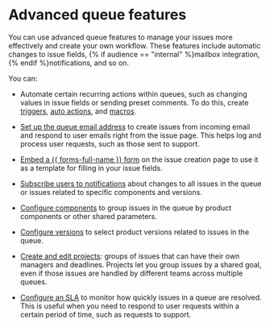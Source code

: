 # Advanced queue features

You can use advanced queue features to manage your issues more effectively and create your own workflow. These features include automatic changes to issue fields, {% if audience == "internal" %}mailbox integration, {% endif %}notifications, and so on.

You can:

- Automate certain recurring actions within queues, such as changing values in issue fields or sending preset comments. To do this, create [triggers](../user/trigger.md), [auto actions](../user/autoactions.md), and [macros](create-macroses.md).

- [Set up the queue email address](queue-mail.md) to create issues from incoming email and respond to user emails right from the issue page. This helps log and process user requests, such as those sent to support.

- [Embed a {{ forms-full-name }} form](attach-form.md) on the issue creation page to use it as a template for filling in your issue fields.

- [Subscribe users to notifications](subscriptions.md) about changes to all issues in the queue or issues related to specific components and versions.

- [Configure components](components.md) to group issues in the queue by product components or other shared parameters.

- [Configure versions](versions.md) to select product versions related to issues in the queue.

- [Create and edit projects](project-new.md): groups of issues that can have their own managers and deadlines. Projects let you group issues by a shared goal, even if those issues are handled by different teams across multiple queues.

- [Configure an SLA](../sla-head.md) to monitor how quickly issues in a queue are resolved. This is useful when you need to respond to user requests within a certain period of time, such as requests to support.

